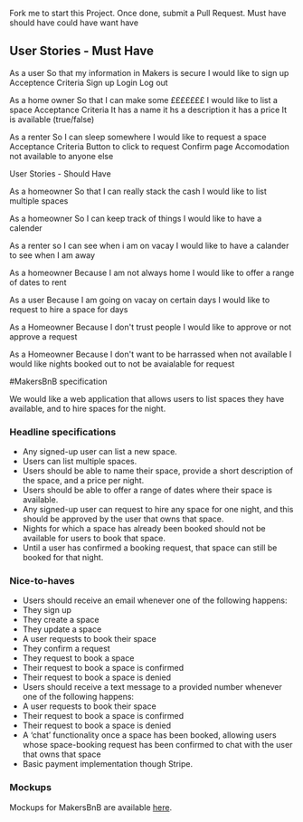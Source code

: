 Fork me to start this Project. Once done, submit a Pull Request.
Must have
should have
could have
want have


User Stories - Must Have
------------------------
As a user
So that my information in Makers is secure
I would like to sign up
Acceptence Criteria
Sign up
Login
Log out

As a home owner
So that I can make some £££££££
I would like to list a space
Acceptance Criteria
It has a name
it hs a description
it has a price
It is available (true/false)

As a renter
So I can sleep somewhere
I would like to request a space
Acceptance Criteria
Button to click to request
Confirm page
Accomodation not available to anyone else


User Stories - Should Have

As a homeowner
So that I can really stack the cash
I would like to list multiple spaces

As a homeowner
So I can keep track of things
I would like to have  a calender

As a renter
so I can see when i am on vacay
I would like to have a calander to see when I am away


As a homeowner
Because I am not always home
I would like to offer a range of dates to rent

As a user
Because I am going on vacay on certain days
I would like to request to hire a space for days

As a Homeowner
Because I don't trust people
I would like to approve or not approve a request

As a Homeowner
Because I don't want to be harrassed when not available
I would like nights booked out to not be avaialable for request





#MakersBnB specification

We would like a web application that allows users to list spaces they have available, and to hire spaces for the night.

### Headline specifications

- Any signed-up user can list a new space.
- Users can list multiple spaces.
- Users should be able to name their space, provide a short description of the space, and a price per night.
- Users should be able to offer a range of dates where their space is available.
- Any signed-up user can request to hire any space for one night, and this should be approved by the user that owns that space.
- Nights for which a space has already been booked should not be available for users to book that space.
- Until a user has confirmed a booking request, that space can still be booked for that night.

### Nice-to-haves

- Users should receive an email whenever one of the following happens:
 - They sign up
 - They create a space
 - They update a space
 - A user requests to book their space
 - They confirm a request
 - They request to book a space
 - Their request to book a space is confirmed
 - Their request to book a space is denied
- Users should receive a text message to a provided number whenever one of the following happens:
 - A user requests to book their space
 - Their request to book a space is confirmed
 - Their request to book a space is denied
- A ‘chat’ functionality once a space has been booked, allowing users whose space-booking request has been confirmed to chat with the user that owns that space
- Basic payment implementation though Stripe.

### Mockups

Mockups for MakersBnB are available [here](https://github.com/makersacademy/course/blob/master/lab_week/makers_bnb_images/MakersBnB_mockups.pdf).
